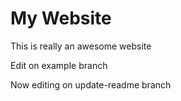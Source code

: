 # My Website

This is really an awesome website

Edit on example branch

Now editing on update-readme branch
